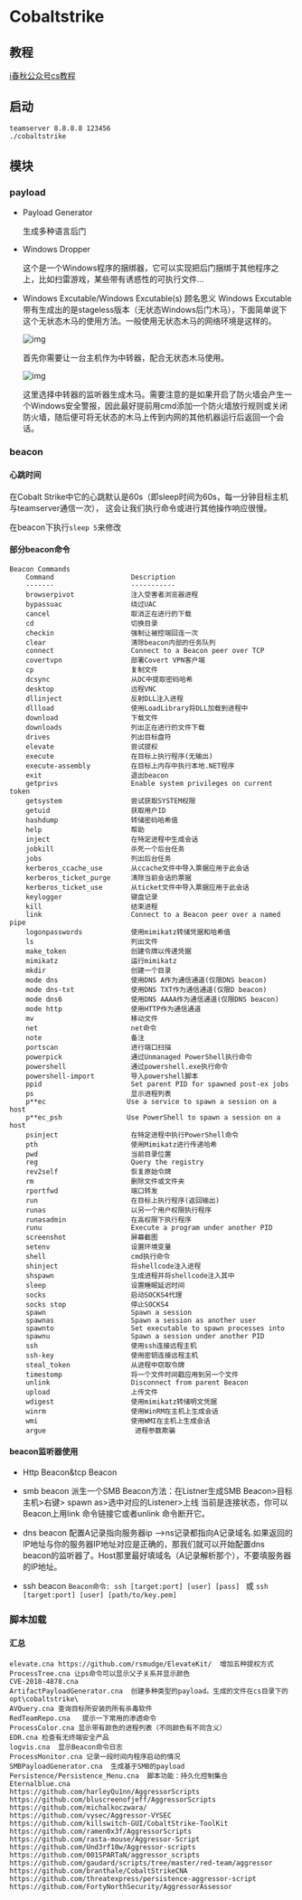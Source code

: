 #  **Cobaltstrike**

## 教程

[i春秋公众号cs教程]( https://mp.weixin.qq.com/s?__biz=MzUzNTkyODI0OA==&mid=2247494718&idx=1&sn=4f523ce9d5ef8ef3be6677f36f5cabcd&chksm=fafca0e9cd8b29ffd4e7bab0f23682e8bec6e15ecf6a3b42f15fad22156ea664969b6a0080b6&mpshare=1&scene=23&srcid=&sharer_sharetime=1578371303504&sharer_shareid=eee8b250e780dfa6f3a463559ee39c8f#rd )



## 启动

```
teamserver 8.8.8.8 123456
./cobaltstrike
```

## 模块

### payload

- Payload Generator


   生成多种语言后门

- Windows Dropper

  这个是一个Windows程序的捆绑器，它可以实现把后门捆绑于其他程序之上，比如扫雷游戏，某些带有诱惑性的可执行文件...

- Windows Excutable/Windows Excutable(s)
  顾名思义
  Windows Excutable带有生成出的是stageless版本（无状态Windows后门木马），下面简单说下这个无状态木马的使用方法。一般使用无状态木马的网络环境是这样的。

  

  ![img](https://mmbiz.qpic.cn/mmbiz_png/Go7NSXrKWd7gH9LSoUA1BlkwZ6evdP81cwsFdqXrJjs9qHxyddxzLbNTouCjwqMSrjXkbWicBu5qS5v7enanPoA/640?wx_fmt=png&tp=webp&wxfrom=5&wx_lazy=1&wx_co=1)

  

  首先你需要让一台主机作为中转器，配合无状态木马使用。

  

  ![img](https://mmbiz.qpic.cn/mmbiz_png/Go7NSXrKWd7gH9LSoUA1BlkwZ6evdP81XhTbicyiavuibdXguyibYBxxIFGphQQF5M7PPknLathxNQ8wnAm7rAA7hw/640?wx_fmt=png&tp=webp&wxfrom=5&wx_lazy=1&wx_co=1)

  

  这里选择中转器的监听器生成木马。需要注意的是如果开启了防火墙会产生一个Windows安全警报，因此最好提前用cmd添加一个防火墙放行规则或关闭防火墙，随后便可将无状态的木马上传到内网的其他机器运行后返回一个会话。

### beacon

#### 心跳时间

 在Cobalt Strike中它的心跳默认是60s（即sleep时间为60s，每一分钟目标主机与teamserver通信一次）， 这会让我们执行命令或进行其他操作响应很慢。 

在beacon下执行`sleep 5`来修改

#### 部分beacon命令

```shell
Beacon Commands
    Command                   Description
    -------                   -----------
    browserpivot              注入受害者浏览器进程
    bypassuac                 绕过UAC
    cancel                    取消正在进行的下载
    cd                        切换目录
    checkin                   强制让被控端回连一次
    clear                     清除beacon内部的任务队列
    connect                   Connect to a Beacon peer over TCP
    covertvpn                 部署Covert VPN客户端
    cp                        复制文件
    dcsync                    从DC中提取密码哈希
    desktop                   远程VNC
    dllinject                 反射DLL注入进程
    dllload                   使用LoadLibrary将DLL加载到进程中
    download                  下载文件
    downloads                 列出正在进行的文件下载
    drives                    列出目标盘符
    elevate                   尝试提权
    execute                   在目标上执行程序(无输出)
    execute-assembly          在目标上内存中执行本地.NET程序
    exit                      退出beacon
    getprivs                  Enable system privileges on current token
    getsystem                 尝试获取SYSTEM权限
    getuid                    获取用户ID
    hashdump                  转储密码哈希值
    help                      帮助
    inject                    在特定进程中生成会话
    jobkill                   杀死一个后台任务
    jobs                      列出后台任务
    kerberos_ccache_use       从ccache文件中导入票据应用于此会话
    kerberos_ticket_purge     清除当前会话的票据
    kerberos_ticket_use       从ticket文件中导入票据应用于此会话
    keylogger                 键盘记录
    kill                      结束进程
    link                      Connect to a Beacon peer over a named pipe
    logonpasswords            使用mimikatz转储凭据和哈希值
    ls                        列出文件
    make_token                创建令牌以传递凭据
    mimikatz                  运行mimikatz
    mkdir                     创建一个目录
    mode dns                  使用DNS A作为通信通道(仅限DNS beacon)
    mode dns-txt              使用DNS TXT作为通信通道(仅限D beacon)
    mode dns6                 使用DNS AAAA作为通信通道(仅限DNS beacon)
    mode http                 使用HTTP作为通信通道
    mv                        移动文件
    net                       net命令
    note                      备注      
    portscan                  进行端口扫描
    powerpick                 通过Unmanaged PowerShell执行命令
    powershell                通过powershell.exe执行命令
    powershell-import         导入powershell脚本
    ppid                      Set parent PID for spawned post-ex jobs
    ps                        显示进程列表
    p**ec                    Use a service to spawn a session on a host
    p**ec_psh                Use PowerShell to spawn a session on a host
    psinject                  在特定进程中执行PowerShell命令
    pth                       使用Mimikatz进行传递哈希
    pwd                       当前目录位置
    reg                       Query the registry
    rev2self                  恢复原始令牌
    rm                        删除文件或文件夹
    rportfwd                  端口转发
    run                       在目标上执行程序(返回输出)
    runas                     以另一个用户权限执行程序
    runasadmin                在高权限下执行程序
    runu                      Execute a program under another PID
    screenshot                屏幕截图
    setenv                    设置环境变量
    shell                     cmd执行命令
    shinject                  将shellcode注入进程
    shspawn                   生成进程并将shellcode注入其中
    sleep                     设置睡眠延迟时间
    socks                     启动SOCKS4代理
    socks stop                停止SOCKS4
    spawn                     Spawn a session 
    spawnas                   Spawn a session as another user
    spawnto                   Set executable to spawn processes into
    spawnu                    Spawn a session under another PID
    ssh                       使用ssh连接远程主机
    ssh-key                   使用密钥连接远程主机
    steal_token               从进程中窃取令牌
    timestomp                 将一个文件时间戳应用到另一个文件
    unlink                    Disconnect from parent Beacon
    upload                    上传文件
    wdigest                   使用mimikatz转储明文凭据
    winrm                     使用WinRM在主机上生成会话
    wmi                       使用WMI在主机上生成会话
    argue                      进程参数欺骗
```

#### beacon监听器使用

- Http Beacon&tcp Beacon

- smb beacon
   派生一个SMB Beacon方法：在Listner生成SMB Beacon>目标主机>右键> spawn as>选中对应的Listener>上线 
  当前是连接状态，你可以Beacon上用link <ip>命令链接它或者unlink <ip>命令断开它。
- dns beacon
  配置A记录指向服务器ip -->ns记录都指向A记录域名.如果返回的IP地址与你的服务器IP地址对应是正确的，那我们就可以开始配置dns beacon的监听器了。Host那里最好填域名（A记录解析那个），不要填服务器的IP地址。

- ssh beacon
  `Beacon命令: ssh [target:port] [user] [pass] ` 或 `ssh [target:port] [user] [path/to/key.pem]`



### 脚本加载

#### 汇总

```
elevate.cna https://github.com/rsmudge/ElevateKit/  增加五种提权方式
ProcessTree.cna 让ps命令可以显示父子关系并显示颜色
CVE-2018-4878.cna
ArtifactPayloadGenerator.cna  创建多种类型的payload。生成的文件在cs目录下的opt\cobaltstrike\ 
AVQuery.cna 查询目标所安装的所有杀毒软件
RedTeamRepo.cna   提示一下常用的渗透命令
ProcessColor.cna 显示带有颜色的进程列表（不同颜色有不同含义）
EDR.cna 检查有无终端安全产品
logvis.cna  显示Beacon命令日志
ProcessMonitor.cna 记录一段时间内程序启动的情况
SMBPayloadGenerator.cna  生成基于SMB的payload
Persistence/Persistence_Menu.cna  脚本功能：持久化控制集合
Eternalblue.cna
https://github.com/harleyQu1nn/AggressorScripts
https://github.com/bluscreenofjeff/AggressorScripts
https://github.com/michalkoczwara/
https://github.com/vysec/Aggressor-VYSEC
https://github.com/killswitch-GUI/CobaltStrike-ToolKit
https://github.com/ramen0x3f/AggressorScripts
https://github.com/rasta-mouse/Aggressor-Script
https://github.com/Und3rf10w/Aggressor-scripts
https://github.com/001SPARTaN/aggressor_scripts
https://github.com/gaudard/scripts/tree/master/red-team/aggressor
https://github.com/branthale/CobaltStrikeCNA
https://github.com/threatexpress/persistence-aggressor-script
https://github.com/FortyNorthSecurity/AggressorAssessor
```

